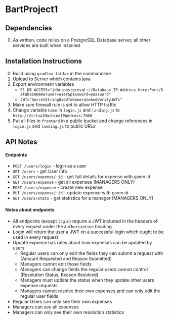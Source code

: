 # BartProject1

## Dependencies
0. As written, code relies on a PostgreSQL Database server, all other services are built when installed

## Installation Instructions
0. Build using `gradlew fatJar` in the commandline
0. Upload to Server which contains java 
0. Export environment variables
    - `P1_DB_ACCESS="jdbc:postgresql://Database.IP.Address.Here:Port/DatabaseName?user=user&password=password"`
    - `JWT="SecretStringUsedToGenerateAndVerifyJWTs"`
0. Make sure firewall rule is set to allow HTTP traffic
0. Change variable `base` in `login.js` and `landing.js` to `http://VirtualMachineIPAddress:7000`
0. Put all files in `frontend` in a public bucket and change references in `login.js` and `landing.js` to public URLs

## API Notes
#### Endpoints
* `POST /users/login` - login as a user
* `GET /users` - get User Info
* `GET /users/expense/:id` - get full details for expense with given id
* `GET /users/expense` - get all expenses (MANAGERS ONLY)
* `POST /users/expense` - create new expense
* `PUT /users/expense/:id` - update expense with given id
* `GET /users/stats` - get statistics for a manager (MANAGERS ONLY)
#### Notes about endpoints
- All endpoints (except `login`) require a JWT included in the headers of every request under the `Authorization` heading
- Login will return the user a JWT on a successful login which ought to be used in every request
- Update expense has rules about how expenses can be updated by users
    - Regular users can only edit the fields they can submit a request with (Amount Requested and Reason Submitted)
    - Managers cannot edit those fields
    - Managers can change fields the regular users cannot control (Resolution Status, Reason Resolved)
    - Managers must update the status when they update other users expense requests
    - Managers cannot resolve their own expenses and can only edit the regular user fields
- Regular Users can only see their own expenses
- Managers can see all expenses
- Managers can only see their own resolution statistics
